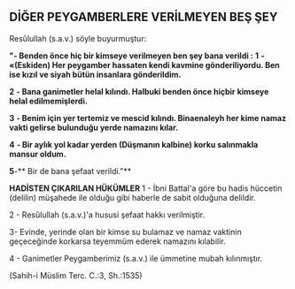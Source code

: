## DİĞER PEYGAMBERLERE VERİLMEYEN BEŞ ŞEY

Resûlullah (s.a.v.) söyle buyurmuştur:

**"- Benden önce hiç bir kimseye verilme­yen ben şey bana verildi :**
**1** **- «(Eskiden) Her peygamber hassaten kendi kavmine gönderiliyordu. Ben ise kızıl ve siyah bütün insanlara gönderildim.**

**2** **- Bana ganimetler helal kılındı. Halbu­ki benden önce hiçbir kimseye helal edilmemişlerdi.**

**3** **- Benim için yer tertemiz ve mescid kılındı. Binaenaleyh her kime namaz vakti gelirse bulunduğu yerde namazını kılar.**

**4** **- Bir aylık yol kadar yerden (Düşmanın kalbine) korku salınmakla mansur oldum.**

**5**-**          Bir de bana şefaat verildi."**

**HADİSTEN ÇIKARILAN HÜKÜMLER**
1 - İbni Battal'a göre bu hadis hüccetin (delilin) müşahede ile olduğu gibi haberle de sabit olduğuna delildir.

2 - Resûlullah (s.a.v.)'a hususi şefaat hakkı verilmiştir.

3- Evinde, yerinde olan bir kimse su bula­maz ve namaz vaktinin geçeceğinde korkarsa teyemmüm ederek namazını kılabilir.

4 - Ganimetler Peygamberimiz (s.a.v.) ile ümmetine mubah kılınmıştır.

(Sahih-i Müslim Terc. C.:3, Sh.:1535)
